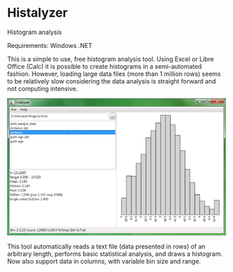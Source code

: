 # Histalyzer
Histogram analysis

Requirements: Windows .NET

This is a simple to use, free histogram analysis tool. Using Excel or Libre Office (Calc) it is possible to create histograms in a semi-automated fashion. However, loading large data files (more than 1 million rows) seems to be relatively slow considering the data analysis is straight forward and not computing intensive.

![histalyzer](histalyzer.png)

This tool automatically reads a text file (data presented in rows) of an arbitrary length, performs basic statistical analysis, and draws a histogram. Now also support data in columns, with variable bin size and range.
